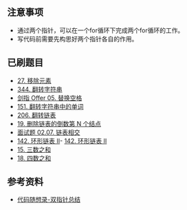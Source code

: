 ## 注意事项
- 通过两个指针，可以在一个for循环下完成两个for循环的工作。
- 写代码前需要先构思好两个指针各自的作用。

## 已刷题目
- [27. 移除元素](https://leetcode.cn/problems/remove-element/)
- [344. 翻转字符串](https://leetcode.cn/problems/reverse-string/)
- [剑指 Offer 05. 替换空格](https://leetcode.cn/problems/ti-huan-kong-ge-lcof/)
- [151. 翻转字符串中的单词](https://leetcode.cn/problems/reverse-words-in-a-string/)
- [206. 翻转链表](https://leetcode.cn/problems/reverse-linked-list/)
- [19. 删除链表的倒数第 N 个结点](https://leetcode.cn/problems/remove-nth-node-from-end-of-list/)
- [面试题 02.07. 链表相交](https://leetcode.cn/problems/intersection-of-two-linked-lists-lcci/)
- [142. 环形链表 II](https://leetcode.cn/problems/linked-list-cycle-ii/)- [142. 环形链表 II](https://leetcode.cn/problems/linked-list-cycle-ii/)
- [15. 三数之和](https://leetcode.cn/problems/3sum/)
- [18. 四数之和](https://leetcode.cn/problems/4sum/)


## 参考资料
- [代码随想录-双指针总结](https://www.programmercarl.com/%E5%8F%8C%E6%8C%87%E9%92%88%E6%80%BB%E7%BB%93.html)

